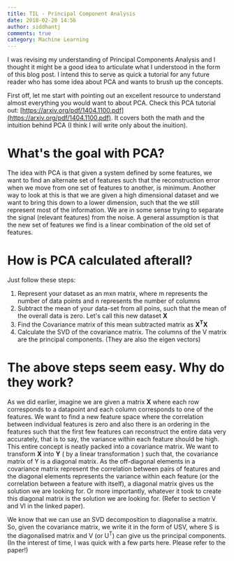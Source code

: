 ```yaml
---
title: TIL - Principal Component Analysis
date: 2018-02-20 14:56
author: siddhantj
comments: true
category: Machine Learning
---
```


I was revising my understanding of Principal Components Analysis and I thought it might be a good idea to articulate what I understood in the form of this blog post. I intend this to serve as quick a tutorial for any future reader who has some idea about PCA and wants to brush up the concepts.

First off, let me start with pointing out an excellent resource to understand almost everything you would want to about PCA. Check this PCA tutorial out: [https://arxiv.org/pdf/1404.1100.pdf](https://arxiv.org/pdf/1404.1100.pdf).  It covers both the math and the intuition behind PCA (I think I will write only about the inuition).


# What's the goal with PCA?
The idea with PCA is that given a system defined by some features, we want to find an alternate set of features such that the reconstruction error when we move from one set of features to another, is minimum. Another way to look at this is that we are given a high dimensional dataset and we want to bring this down to a lower dimension, such that the we still represent most of the information. We are in some sense trying to separate the signal (relevant features) from the noise. A general assumption is that the new set of features we find is a linear combination of the old set of features.

# How is PCA calculated afterall?
Just follow these steps:

1. Represent your dataset as an mxn matrix, where m represents the number of data points and n represents the number of columns
2. Subtract the mean of your data-set from all poins, such that the mean of the overall data is zero. Let's call this new dataset **X**
3. Find the Covariance matrix of this mean subtracted matrix as **X<sup>T</sup>X**
4. Calculate the SVD of the covariance matrix. The columns of the V matrix are the principal components. (They are also the eigen vectors)

# The above steps seem easy. Why do they work?
As we did earlier, imagine we are given a matrix **X** where each row corresponds to a datapoint and each column corresponds to one of the features. We want to find a new feature space where the correlation between individual features is zero and also there is an ordering in the features such that the first few features can reconstruct the entire data very accurately, that is to say, the variance within each feature should be high. This entire concept is neatly packed into a covariance matrix. We want to transform **X** into **Y** ( by a linear transformation ) such that, the covariance matrix of Y is a diagonal matrix. As the off-diagonal elements in a covariance matrix represent the correlation between pairs of features and the diagonal elements represents the variance within each feature (or the correlation between a feature with itself), a diagonal matrix gives us the solution we are looking for. Or more importantly, whatever it took to create this diagonal matrix is the solution we are looking for. (Refer to section V and VI in the linked paper).

We know that we can use an SVD decomposition to diagonalise a matrix. So, given the covariance matrix, we write it in the form of USV, where S is the diagonalised matrix and V (or U<sup>T</sup>) can give us the principal components. (In the interest of time, I was quick with a few parts here. Please refer to the paper!)











